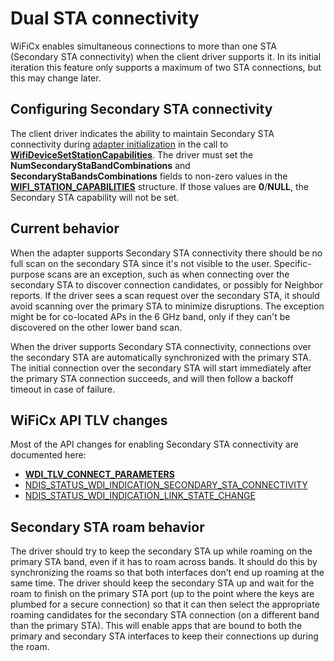 # Dual STA connectivity

WiFiCx enables simultaneous connections to more than one STA (Secondary STA connectivity) when the client driver supports it. In its initial iteration this feature only supports a maximum of two STA connections, but this may change later.

## Configuring Secondary STA connectivity

The client driver indicates the ability to maintain Secondary STA connectivity during [adapter initialization](writing-a-wificx-client-driver.md) in the call to [**WifiDeviceSetStationCapabilities**](/windows-hardware/drivers/ddi/wificx/nf-wificx-wifidevicesetstationcapabilities). The driver must set the **NumSecondaryStaBandCombinations** and **SecondaryStaBandsCombinations** fields to non-zero values in the [**WIFI_STATION_CAPABILITIES**](/windows-hardware/drivers/ddi/wificx/ns-wificx-wifi_station_capabilities) structure. If those values are **0**/**NULL**, the Secondary STA capability will not be set.

## Current behavior

When the adapter supports Secondary STA connectivity there should be no full scan on the secondary STA since it's not visible to the user. Specific-purpose scans are an exception, such as when connecting over the secondary STA to discover connection candidates, or possibly for Neighbor reports. If the driver sees a scan request over the secondary STA, it should avoid scanning over the primary STA to minimize disruptions. The exception might be for co-located APs in the 6 GHz band, only if they can't be discovered on the other lower band scan.

When the driver supports Secondary STA connectivity, connections over the secondary STA are automatically synchronized with the primary STA. The initial connection over the secondary STA will start immediately after the primary STA connection succeeds, and will then follow a backoff timeout in case of failure.

## WiFiCx API TLV changes

Most of the API changes for enabling Secondary STA connectivity are documented here:

* [**WDI_TLV_CONNECT_PARAMETERS**](wdi-tlv-connect-parameters.md)
* [NDIS_STATUS_WDI_INDICATION_SECONDARY_STA_CONNECTIVITY](ndis-status-wdi-indication-secondary-sta-connectivity.md)
* [NDIS_STATUS_WDI_INDICATION_LINK_STATE_CHANGE](ndis-status-wdi-indication-link-state-change.md)

##	Secondary STA roam behavior

The driver should try to keep the secondary STA up while roaming on the primary STA band, even if it has to roam across bands. It should do this by synchronizing the roams so that both interfaces don’t end up roaming at the same time. The driver should keep the secondary STA up and wait for the roam to finish on the primary STA port (up to the point where the keys are plumbed for a secure connection) so that it can then select the appropriate roaming candidates for the secondary STA connection (on a different band than the primary STA). This will enable apps that are bound to both the primary and secondary STA interfaces to keep their connections up during the roam.
